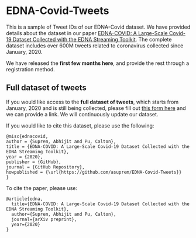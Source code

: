 # EDNA-Covid-Tweets

This is a sample of Tweet IDs of our EDNA-Covid dataset. We have provided details about the dataset in our paper [EDNA-COVID: A Large-Scale Covid-19 Dataset Collected with the EDNA Streaming Toolkit](https://arxiv.org/abs/2010.04084). The complete dataset includes over 600M tweets related to coronavirus collected since January, 2020.

We have released the **first few months here**, and provide the rest through a registration method.

## Full dataset of tweets
If you would like access to the **full dataset of tweets**, which starts from January, 2020 and is still being collected, please fill out [this form here](https://forms.gle/dFYhuMzyPMunY17H9) and we can provide a link. We will continuously update our dataset.

If you would like to cite this dataset, please use the following:

```
@misc{ednacovid,
author = {Suprem, Abhijit and Pu, Calton},
title = {EDNA-COVID: A Large-Scale Covid-19 Dataset Collected with the EDNA Streaming Toolkit},
year = {2020},
publisher = {GitHub},
journal = {GitHub Repository},
howpublished = {\url{https://github.com/asuprem/EDNA-Covid-Tweets}}
}
```

To cite the paper, please use:

```
@article{edna,
  title={EDNA-COVID: A Large-Scale Covid-19 Dataset Collected with the EDNA Streaming Toolkit},
  author={Suprem, Abhijit and Pu, Calton},
  journal={arXiv preprint},
  year={2020}
}
```
